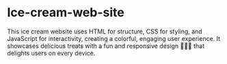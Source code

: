 # Ice-cream-web-site
This ice cream website uses HTML for structure, CSS for styling, and JavaScript for interactivity, creating a colorful, engaging user experience. It showcases delicious treats with a fun and responsive design 🍦🍨🍧 that delights users on every device.
